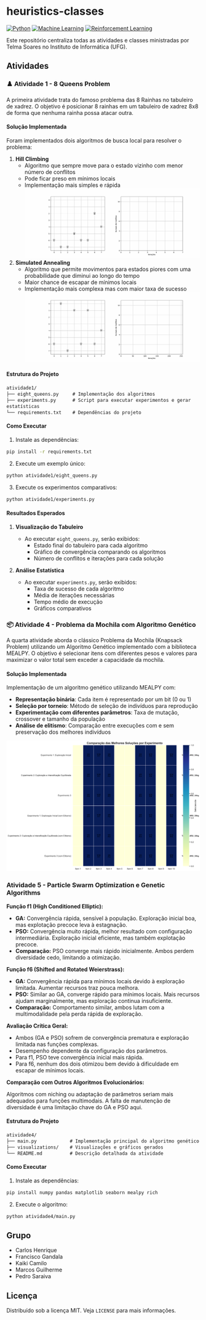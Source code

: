 # heuristics-classes
[![Python](https://img.shields.io/badge/python-3.9-blue.svg)](https://www.python.org/)  [![Machine Learning](https://img.shields.io/badge/Machine%20Learning-Yes-yellow.svg)](https://en.wikipedia.org/wiki/Machine_learning)  [![Reinforcement Learning](https://img.shields.io/badge/Reinforcement%20Learning-Active-brightgreen.svg)](https://en.wikipedia.org/wiki/Reinforcement_learning)  

Este repositório centraliza todas as atividades e classes ministradas por Telma Soares no Instituto de Informática (UFG).

## Atividades

### :chess_pawn: Atividade 1 - 8 Queens Problem

A primeira atividade trata do famoso problema das 8 Rainhas no tabuleiro de xadrez. O objetivo é posicionar 8 rainhas em um tabuleiro de xadrez 8x8 de forma que nenhuma rainha possa atacar outra.

#### Solução Implementada

Foram implementados dois algoritmos de busca local para resolver o problema:

1. **Hill Climbing**
   - Algoritmo que sempre move para o estado vizinho com menor número de conflitos
   - Pode ficar preso em mínimos locais
   - Implementação mais simples e rápida
![GIF do Hill Climbing](./atividade1/media/hill_climbing.gif)
2. **Simulated Annealing**
   - Algoritmo que permite movimentos para estados piores com uma probabilidade que diminui ao longo do tempo
   - Maior chance de escapar de mínimos locais
   - Implementação mais complexa mas com maior taxa de sucesso
![GIF do Simulated Annealing](./atividade1/media/simulated_annealing.gif)

#### Estrutura do Projeto

```
atividade1/
├── eight_queens.py     # Implementação dos algoritmos
├── experiments.py      # Script para executar experimentos e gerar estatísticas
└── requirements.txt    # Dependências do projeto
```

#### Como Executar

1. Instale as dependências:
```bash
pip install -r requirements.txt
```

2. Execute um exemplo único:
```bash
python atividade1/eight_queens.py
```

3. Execute os experimentos comparativos:
```bash
python atividade1/experiments.py
```

#### Resultados Esperados

1. **Visualização do Tabuleiro**
   - Ao executar `eight_queens.py`, serão exibidos:
     - Estado final do tabuleiro para cada algoritmo
     - Gráfico de convergência comparando os algoritmos
     - Número de conflitos e iterações para cada solução

2. **Análise Estatística**
   - Ao executar `experiments.py`, serão exibidos:
     - Taxa de sucesso de cada algoritmo
     - Média de iterações necessárias
     - Tempo médio de execução
     - Gráficos comparativos

### :package: Atividade 4 - Problema da Mochila com Algoritmo Genético

A quarta atividade aborda o clássico Problema da Mochila (Knapsack Problem) utilizando um Algoritmo Genético implementado com a biblioteca MEALPY. O objetivo é selecionar itens com diferentes pesos e valores para maximizar o valor total sem exceder a capacidade da mochila.

#### Solução Implementada

Implementação de um algoritmo genético utilizando MEALPY com:

- **Representação binária**: Cada item é representado por um bit (0 ou 1)
- **Seleção por torneio**: Método de seleção de indivíduos para reprodução
- **Experimentação com diferentes parâmetros**: Taxa de mutação, crossover e tamanho da população
- **Análise de elitismo**: Comparação entre execuções com e sem preservação dos melhores indivíduos

![Comparação das Melhores Soluções](./atividade4/visualizations/solutions_comparison_grid.png)


### Atividade 5 - Particle Swarm Optimization e Genetic Algorithms

**Função f1 (High Conditioned Elliptic):**

* **GA:** Convergência rápida, sensível à população. Exploração inicial boa, mas explotação precoce leva à estagnação.
* **PSO:** Convergência muito rápida, melhor resultado com configuração intermediária. Exploração inicial eficiente, mas também explotação precoce.
* **Comparação:** PSO converge mais rápido inicialmente. Ambos perdem diversidade cedo, limitando a otimização.

**Função f6 (Shifted and Rotated Weierstrass):**

* **GA:** Convergência rápida para mínimos locais devido à exploração limitada. Aumentar recursos traz pouca melhora.
* **PSO:** Similar ao GA, converge rápido para mínimos locais. Mais recursos ajudam marginalmente, mas exploração continua insuficiente.
* **Comparação:** Comportamento similar, ambos lutam com a multimodalidade pela perda rápida de exploração.

**Avaliação Crítica Geral:**

* Ambos (GA e PSO) sofrem de convergência prematura e exploração limitada nas funções complexas.
* Desempenho dependente da configuração dos parâmetros.
* Para f1, PSO teve convergência inicial mais rápida.
* Para f6, nenhum dos dois otimizou bem devido à dificuldade em escapar de mínimos locais.

**Comparação com Outros Algoritmos Evolucionários:**

Algoritmos com niching ou adaptação de parâmetros seriam mais adequados para funções multimodais. A falta de manutenção de diversidade é uma limitação chave do GA e PSO aqui.


#### Estrutura do Projeto

```
atividade4/
├── main.py            # Implementação principal do algoritmo genético
├── visualizations/    # Visualizações e gráficos gerados
└── README.md          # Descrição detalhada da atividade
```

#### Como Executar

1. Instale as dependências:
```bash
pip install numpy pandas matplotlib seaborn mealpy rich
```

2. Execute o algoritmo:
```bash
python atividade4/main.py
```

## Grupo

- Carlos Henrique
- Francisco Gandala
- Kaiki Camilo
- Marcos Guilherme
- Pedro Saraiva

## Licença

Distribuído sob a licença MIT. Veja `LICENSE` para mais informações.
